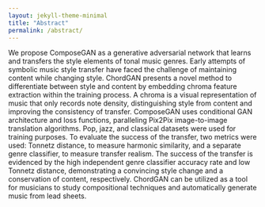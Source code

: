 ```yaml
---
layout: jekyll-theme-minimal
title: "Abstract"
permalink: /abstract/
--- 
```


We propose ComposeGAN as a generative adversarial network that learns and transfers the style elements of tonal music genres. Early attempts of symbolic music style transfer have faced the challenge of maintaining content while changing style. ChordGAN presents a novel method to differentiate between style and content by embedding chroma feature extraction within the training process. A chroma is a visual representation of music that only records note density, distinguishing style from content and improving the consistency of transfer. ComposeGAN uses conditional GAN architecture and loss functions, paralleling Pix2Pix image-to-image translation algorithms. Pop, jazz, and classical datasets were used for training purposes. To evaluate the success of the transfer, two metrics were used: Tonnetz distance, to measure harmonic similarity, and a separate genre classifier, to measure transfer realism. The success of the transfer is evidenced by the high independent genre classifier accuracy rate and low Tonnetz distance, demonstrating a convincing style change and a conservation of content, respectively. ChordGAN can be utilized as a tool for musicians to study compositional techniques and automatically generate music from lead sheets.
